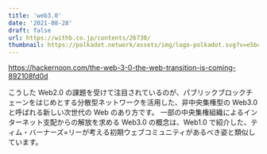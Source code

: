 ```yaml
---
title: 'web3.0'
date: '2021-08-28'
draft: false
url: https://withb.co.jp/contents/26730/
thumbnail: https://polkadot.network/assets/img/logo-polkadot.svg?v=e5bcd19e88/
---
```


<https://hackernoon.com/the-web-3-0-the-web-transition-is-coming-892108fd0d>

こうした Web2.0 の課題を受けて注目されているのが、パブリックブロックチェーンをはじめとする分散型ネットワークを活用した、非中央集権型の Web3.0 と呼ばれる新しい次世代の Web のあり方です。
一部の中央集権組織によるインターネット支配からの解放を求める Web3.0 の概念は、Web1.0 で紹介した、ティム・バーナーズ=リーが考える初期ウェブコミュニティがあるべき姿と類似しています。

